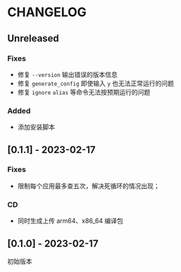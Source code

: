 # CHANGELOG

## Unreleased
### Fixes
  - 修复 `--version` 输出错误的版本信息
  - 修复 `generate_config` 即使输入 `y` 也无法正常运行的问题
  - 修复 `ignore` `alias` 等命令无法按预期运行的问题
### Added
  - 添加安装脚本

## [0.1.1] - 2023-02-17
### Fixes
  - 限制每个应用最多查五次，解决死循环的情况出现；
### CD
  - 同时生成上传 arm64、x86_64 编译包

## [0.1.0] - 2023-02-17
初始版本
